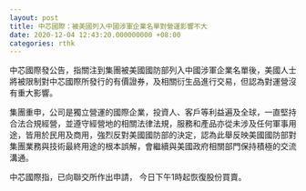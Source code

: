 ```yaml
---
layout: post
title: 中芯國際：被美國列入中國涉軍企業名單對營運影響不大
date: 2020-12-04 12:43:20.000000000 +08:00
categories: rthk
---
```


中芯國際發公告，指關注到集團被美國國防部列入中國涉軍企業名單後，美國人士將被限制對中芯國際所發行的有價證券，及相關衍生品進行交易，但認為對運營沒有重大影響。

集團重申，公司是獨立營運的國際企業，投資人、客戶等利益遍及全球，一直堅持合法合規經營，並遵守經營地的相關法律法規，服務和產品亦從未涉及任何軍事用途，皆用於民用及商用，強烈反對美國國防部的決定，認為此舉反映美國國防部對集團業務與技術最終用途的根本誤解，會繼續與美國政府相關部門保持積極的交流溝通。

中芯國際指，已向聯交所作出申請， 今日下午1時起恢復股份買賣。

